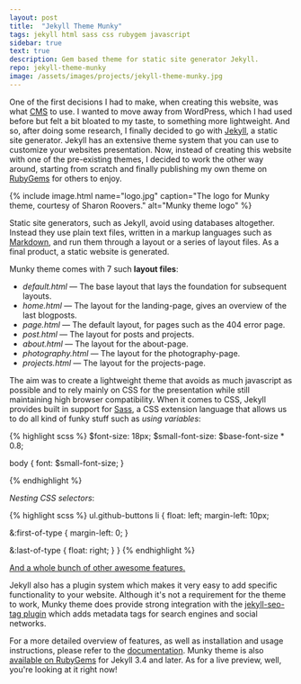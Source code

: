 ```yaml
---
layout: post
title:  "Jekyll Theme Munky"
tags: jekyll html sass css rubygem javascript
sidebar: true
text: true
description: Gem based theme for static site generator Jekyll.
repo: jekyll-theme-munky
image: /assets/images/projects/jekyll-theme-munky.jpg
---
```


One of the first decisions I had to make, when creating this website, was what
[CMS] to use. I wanted to move away from WordPress, which I had used
before but felt a bit bloated to my taste, to something more lightweight. And
so, after doing some research, I finally decided to go with [Jekyll], a static
site generator. Jekyll has an extensive theme system that you can use to
customize your websites presentation. Now, instead of creating this website with
one of the pre-existing themes, I decided to work the other way around, starting
from scratch and finally publishing my own theme on [RubyGems] for others to
enjoy.

{% include image.html
name="logo.jpg"
caption="The logo for Munky theme, courtesy of Sharon Roovers."
alt="Munky theme logo"
%}

Static site generators, such as Jekyll, avoid using databases altogether.
Instead they use plain text files, written in a markup languages such as
[Markdown], and run them through a layout or a series of layout files. As a final
product, a static website is generated.

Munky theme comes with 7 such **layout files**:

- *default.html* &mdash; The base layout that lays the foundation for subsequent layouts.
- *home.html* &mdash; The layout for the landing-page, gives an overview of the last blogposts.
- *page.html* &mdash; The default layout, for pages such as the 404 error page.
- *post.html* &mdash; The layout for posts and projects.
- *about.html* &mdash; The layout for the about-page.
- *photography.html* &mdash; The layout for the photography-page.
- *projects.html* &mdash; The layout for the projects-page.

The aim was to create a lightweight theme that avoids as much javascript as
possible and to rely mainly on CSS for the presentation while still maintaining
high browser compatibility. When it comes to CSS, Jekyll provides built in
support for [Sass], a CSS extension language that allows us to do all kind of
funky stuff such as *using variables*:

{% highlight scss %}
$font-size:   18px;
$small-font-size:  $base-font-size * 0.8;

body {
  font: $small-font-size;
}

{% endhighlight %}

*Nesting CSS selectors*:

{% highlight scss %}
ul.github-buttons li {
  float: left;
  margin-left: 10px;

  &:first-of-type {
    margin-left: 0;
  }

  &:last-of-type {
    float: right;
  }
}
{% endhighlight %}

[And a whole bunch of other awesome features.][sass-guide]

Jekyll also has a plugin system which makes it very easy to add specific
functionality to your website. Although it's not a requirement for the theme to
work, Munky theme does provide strong integration with the
[jekyll-seo-tag plugin][jekyll-seo-tag] which adds metadata tags for search
engines and social networks.

For a more detailed overview of features, as well as installation and usage
instructions, please refer to the [documentation]. Munky theme is also
[available on RubyGems][rubygems-munky] for Jekyll 3.4 and later. As for a live
preview, well, you're looking at it right now!

[CMS]:            https://en.wikipedia.org/wiki/Content_management_system
[Jekyll]:         http://jekyllrb.com/
[RubyGems]:       https://rubygems.org/
[Markdown]:       https://en.wikipedia.org/wiki/Markdown
[Sass]:           http://sass-lang.com/
[sass-guide]:     http://sass-lang.com/guide
[jekyll-seo-tag]: https://github.com/jekyll/jekyll-seo-tag
[rubygems-munky]: https://rubygems.org/gems/jekyll-theme-munky
[documentation]:  https://github.com/GeertArien/jekyll-theme-munky/blob/master/README.md
